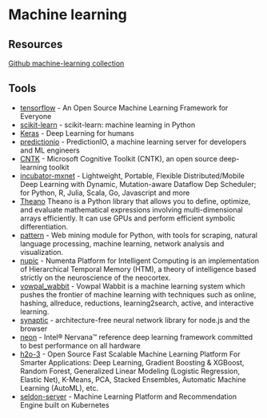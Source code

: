 # Machine learning

## Resources
[Github machine-learning collection](https://github.com/collections/machine-learning)

## Tools
* [tensorflow](https://github.com/tensorflow/tensorflow) - An Open Source Machine Learning Framework for Everyone
* [scikit-learn](https://github.com/scikit-learn/scikit-learn) - scikit-learn: machine learning in Python
* [Keras](https://github.com/keras-team/keras) - Deep Learning for humans
* [predictionio](https://github.com/apache/predictionio) - PredictionIO, a machine learning server for developers and ML engineers
* [CNTK](https://github.com/Microsoft/CNTK) - Microsoft Cognitive Toolkit (CNTK), an open source deep-learning toolkit
* [incubator-mxnet](https://github.com/apache/incubator-mxnet) - Lightweight, Portable, Flexible Distributed/Mobile Deep Learning with Dynamic, Mutation-aware Dataflow Dep Scheduler; for Python, R, Julia, Scala, Go, Javascript and more
* [Theano](https://github.com/Theano/Theano) Theano is a Python library that allows you to define, optimize, and evaluate mathematical expressions involving multi-dimensional arrays efficiently. It can use GPUs and perform efficient symbolic differentiation.
* [pattern](https://github.com/clips/pattern) - Web mining module for Python, with tools for scraping, natural language processing, machine learning, network analysis and visualization.
* [nupic](https://github.com/numenta/nupic) - Numenta Platform for Intelligent Computing is an implementation of Hierarchical Temporal Memory (HTM), a theory of intelligence based strictly on the neuroscience of the neocortex. 
* [vowpal_wabbit](https://github.com/VowpalWabbit/vowpal_wabbit) - Vowpal Wabbit is a machine learning system which pushes the frontier of machine learning with techniques such as online, hashing, allreduce, reductions, learning2search, active, and interactive learning. 
* [synaptic](https://github.com/cazala/synaptic) - architecture-free neural network library for node.js and the browser
* [neon](https://github.com/NervanaSystems/neon) - Intel® Nervana™ reference deep learning framework committed to best performance on all hardware
* [h2o-3](https://github.com/h2oai/h2o-3) - Open Source Fast Scalable Machine Learning Platform For Smarter Applications: Deep Learning, Gradient Boosting & XGBoost, Random Forest, Generalized Linear Modeling (Logistic Regression, Elastic Net), K-Means, PCA, Stacked Ensembles, Automatic Machine Learning (AutoML), etc. 
* [seldon-server](https://github.com/SeldonIO/seldon-server) - Machine Learning Platform and Recommendation Engine built on Kubernetes 






